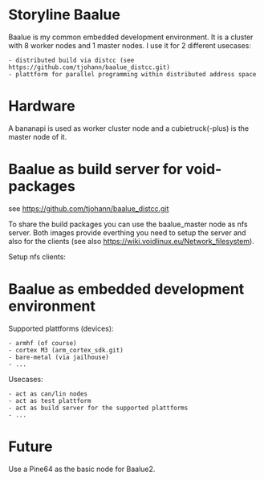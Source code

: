 Storyline Baalue
================

Baalue is my common embedded development environment. It is a cluster with 8 worker nodes and 1 master nodes. I use it for 2 different usecases:

	- distributed build via distcc (see https://github.com/tjohann/baalue_distcc.git)
	- plattform for parallel programming within distributed address space


Hardware
========

A bananapi is used as worker cluster node and a cubietruck(-plus) is the master node of it.


Baalue as build server for void-packages
========================================

see https://github.com/tjohann/baalue_distcc.git

To share the build packages you can use the baalue_master node as nfs server. Both images provide everthing you need to setup the server and also for the clients (see also https://wiki.voidlinux.eu/Network_filesystem).

Setup nfs clients:





Baalue as embedded development environment
==========================================

Supported plattforms (devices):

	- armhf (of course)
	- cortex M3 (arm_cortex_sdk.git)
	- bare-metal (via jailhouse)
	- ...

Usecases:

	- act as can/lin nodes
	- act as test plattform
	- act as build server for the supported plattforms
	- ...


Future
======

Use a Pine64 as the basic node for Baalue2.



